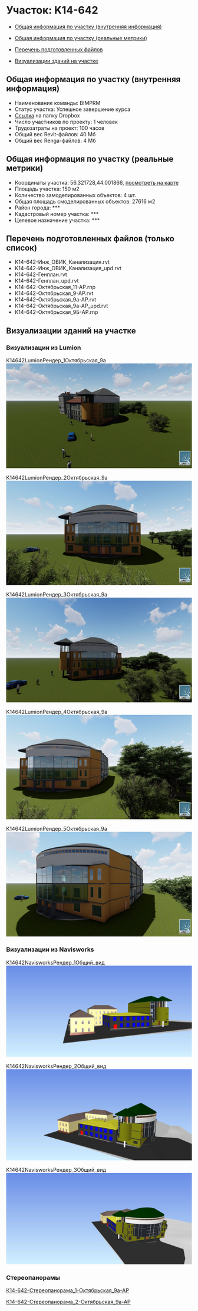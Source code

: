 # Участок: K14-642

* [Общая информация по участку (внутренняя информация)](#Chapter1)

* [Общая информация по участку (реальные метрики)](#Chapter2)

* [Перечень подготовленных файлов](#Chapter3)

* [Визуализации зданий на участке](#Chapter5)

## <a id="Chapter1"></a> Общая информация по участку (внутренняя информация)
+ Наименование команды: BIMPRM
+ Статус участка: Успешное завершение курса
+ [Ссылка](https://www.dropbox.com/sh/wvvgv1nw1iqred9/AAAaeXsLIqY4mU6ohqz2hxYZa/K14_642?dl=0) на папку Dropbox
+ Число участников по проекту: 1 человек
+ Трудозатраты на проект: 100 часов
+ Общий вес Revit-файлов: 40 Мб
+ Общий вес Renga-файлов: 4 Мб
## <a id="Chapter2"></a> Общая информация по участку (реальные метрики)
+ Координаты участка: 56.321728,44.001866, [посмотреть на карте](https://yandex.ru/maps/47/nizhny-novgorod/?ll=44.001866%2C56.321728&z=19)
+ Площадь участка: 150 м2
+ Количество замоделированных объектов: 4 шт.
+ Общая площадь смоделированных объектов: 27616 м2
+ Район города: *** 
+ Кадастровый номер участка: *** 
+ Целевое назначение участка: *** 
## <a id="Chapter3"></a> Перечень подготовленных файлов (только список)
+ K14-642-Инж_ОВИК_Канализация.rvt
+ K14-642-Инж_ОВИК_Канализация_upd.rvt
+ К14-642-Генплан.rvt
+ К14-642-Генплан_upd.rvt
+ К14-642-Октябрьская_11-АР.rnp
+ К14-642-Октябрьская_9-АР.rvt
+ К14-642-Октябрьская_9а-АР.rvt
+ К14-642-Октябрьская_9а-АР_upd.rvt
+ К14-642-Октябрьская_9Б-АР.rnp
## <a id="Chapter5"></a> Визуализации зданий на участке
### Визуализации из Lumion
K14642LumionРендер_1Октябрьская_9а
![K14-642-Lumion-Рендер_1-Октябрьская_9а](/Images/K14_642/K14-642-Lumion-Рендер_1-Октябрьская_9а_Compressed.jpg)

K14642LumionРендер_2Октябрьская_9а
![K14-642-Lumion-Рендер_2-Октябрьская_9а](/Images/K14_642/K14-642-Lumion-Рендер_2-Октябрьская_9а_Compressed.jpg)

K14642LumionРендер_3Октябрьская_9а
![K14-642-Lumion-Рендер_3-Октябрьская_9а](/Images/K14_642/K14-642-Lumion-Рендер_3-Октябрьская_9а_Compressed.jpg)

K14642LumionРендер_4Октябрьская_9а
![K14-642-Lumion-Рендер_4-Октябрьская_9а](/Images/K14_642/K14-642-Lumion-Рендер_4-Октябрьская_9а_Compressed.jpg)

K14642LumionРендер_5Октябрьская_9а
![K14-642-Lumion-Рендер_5-Октябрьская_9а](/Images/K14_642/K14-642-Lumion-Рендер_5-Октябрьская_9а_Compressed.jpg)

### Визуализации из Navisworks
K14642NavisworksРендер_1Общий_вид
![K14-642-Navisworks-Рендер_1-Общий_вид](/Images/K14_642/K14-642-Navisworks-Рендер_1-Общий_вид_Compressed.jpg)

K14642NavisworksРендер_2Общий_вид
![K14-642-Navisworks-Рендер_2-Общий_вид](/Images/K14_642/K14-642-Navisworks-Рендер_2-Общий_вид_Compressed.jpg)

K14642NavisworksРендер_3Общий_вид
![K14-642-Navisworks-Рендер_3-Общий_вид](/Images/K14_642/K14-642-Navisworks-Рендер_3-Общий_вид_Compressed.jpg)

### Стереопанорамы
[К14-642-Стереопанорама_1-Октябрьская_9а-АР](https://pano.autodesk.com/pano.html?url=jpgs/8daa4591-7e01-4a00-adbf-22c671c176ec&version=2)

[К14-642-Стереопанорама_2-Октябрьская_9а-АР](https://pano.autodesk.com/pano.html?url=jpgs/f32497c0-a633-42da-9a07-c798639ac9a2&version=2)

